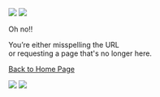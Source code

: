 ![](https://assets.codepen.io/1538474/404.svg)
![](https://assets.codepen.io/1538474/meteor.svg)

Oh no!!

You’re either misspelling the URL \
 or requesting a page that's no longer here.

[Back to Home Page](https://mjmaurya.github.io/)

![](https://assets.codepen.io/1538474/astronaut.svg)
![](https://assets.codepen.io/1538474/spaceship.svg)
